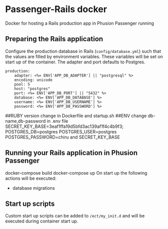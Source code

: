 # Passenger-Rails docker
Docker for hosting a Rails production app in Phusion Passenger running

## Preparing the Rails application
Configure the production database in Rails (`config/database.yml`) such that the values are filled by environment variables. These variables will be set on start up of the container. The adapter and port defaults to Postgres.

    production:
        adapter: <%= ENV['APP_DB_ADAPTER'] || "postgresql" %>
        encoding: unicode
        pool: 5
        host: "postgres"
        port: <%= ENV['APP_DB_PORT'] || "5432" %>
        database: <%= ENV['APP_DB_DATABASE'] %>
        username: <%= ENV['APP_DB_USERNAME'] %>
        password: <%= ENV['APP_DB_PASSWORD'] %> 

##RUBY version
change in Dockerfile and startup.sh
##ENV
    change db-name,db-password in .env file
    SECRET_KEY_BASE=3eaf1ffa19d5bfd3ac139af1f4c4b9f3;
    POSTGRES_DB=postgres
    POSTGRES_USER=postgres
    POSTGRES_PASSWORD=chiru
    and SECRET_KEY_BASE
## Running your Rails application in Phusion Passenger
docker-compose build
docker-compose up
On start up the following actions will be executed:
- database migrations
## Start up scripts
Custom start up scripts can be added to `/ect/my_init.d` and will be executed during container start up.
